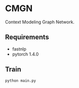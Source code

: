 # CMGN
Context Modeling Graph Network. 
## Requirements
- fastnlp
- pytorch 1.4.0

## Train
`python main.py`
